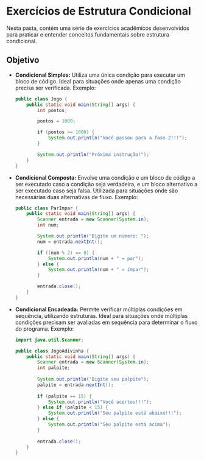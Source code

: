 # Exercícios de Estrutura Condicional

Nesta pasta, contém uma série de exercícios acadêmicos desenvolvidos para praticar e entender conceitos fundamentais sobre estrutura condicional.

## Objetivo

- **Condicional Simples:** Utiliza uma única condição para executar um bloco de código. Ideal para situações onde apenas uma condição precisa ser verificada. Exemplo:

    ```java
    public class Jogo {
        public static void main(String[] args) {
            int pontos;

            pontos = 1000;

            if (pontos >= 1000) {
                System.out.println("Você passou para a fase 2!!!");
            }

            System.out.println("Próxima instrução!");
        }
    }
    ```

- **Condicional Composta:** Envolve uma condição e um bloco de código a ser executado caso a condição seja verdadeira, e um bloco alternativo a ser executado caso seja falsa. Utilizada para situações onde são necessárias duas alternativas de fluxo. Exemplo:

    ```java
    public class ParImpar {
        public static void main(String[] args) {
            Scanner entrada = new Scanner(System.in);
            int num;

            System.out.println("Digite um número: ");
            num = entrada.nextInt();

            if ((num % 2) == 0) {
                System.out.println(num + " = par");
            } else {
                System.out.println(num + " = ímpar");
            }

            entrada.close();
        }
    }
    ```

- **Condicional Encadeada:** Permite verificar múltiplas condições em sequência, utilizando estruturas. Ideal para situações onde múltiplas condições precisam ser avaliadas em sequência para determinar o fluxo do programa. Exemplo:

    ```java
    import java.util.Scanner;

    public class JogoAdivinha {
        public static void main(String[] args) {
            Scanner entrada = new Scanner(System.in);
            int palpite;
            
            System.out.println("Digite seu palpite");
            palpite = entrada.nextInt();
            
            if (palpite == 15) {
                System.out.println("Você acertou!!!");
            } else if (palpite < 15) {
                System.out.println("Seu palpite está abaixo!!!");
            } else {
                System.out.println("Seu palpite está acima");
            }
            
            entrada.close();
        }
    }
    ```